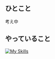 ## ひとこと
考え中

## やっていること
[![My Skills](https://skillicons.dev/icons?i=py,js,html,css,php,aws,cloudflare)](https://skillicons.dev)


